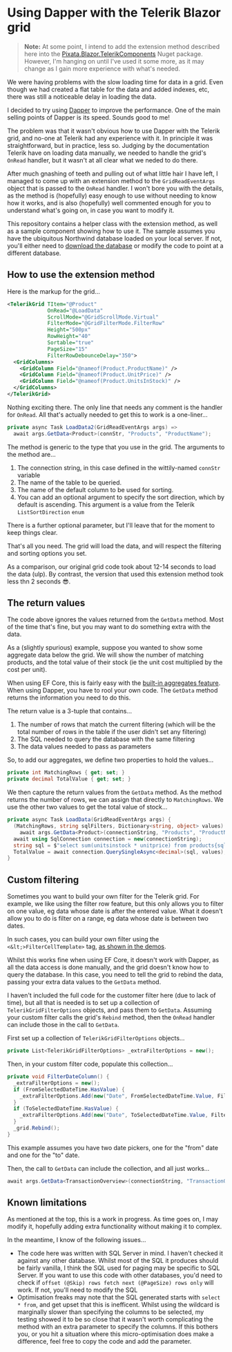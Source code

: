 ﻿# Using Dapper with the Telerik Blazor grid

>**Note:** At some point, I intend to add the extension method described here into the [Pixata.Blazor.TelerikComponents](https://github.com/MrYossu/Pixata.Utilities/tree/master/Pixata.Blazor.TelerikComponents) Nuget package. However, I'm hanging on until I've used it some more, as it may change as I gain more experience with what's needed.

We were having problems with the slow loading time for data in a grid. Even though we had created a flat table for the data and added indexes, etc, there was still a noticeable delay in loading the data.

I decided to try using [Dapper](https://github.com/DapperLib/Dapper) to improve the performance. One of the main selling points of Dapper is its speed. Sounds good to me!

The problem was that it wasn't obvious how to use Dapper with the Telerik grid, and no-one at Telerik had any experience with it. In principle it was straightforward, but in practice, less so. Judging by the documentation Telerik have on loading data manually, we needed to handle the grid's `OnRead` handler, but it wasn't at all clear what we neded to do there.

After much gnashing of teeth and pulling out of what little hair I have left, I managed to come up with an extension method to the `GridReadEventArgs` object that is passed to the `OnRead` handler. I won't bore you with the details, as the method is (hopefully) easy enough to use without needing to know how it works, and is also (hopefully) well commented enough for you to understand what's going on, in case you want to modify it.

This repository contains a helper class with the extension method, as well as a sample component showing how to use it. The sample assumes you have the ubiquitous Northwind database loaded on your local server. If not, you'll either need to [download the database](https://github.com/Microsoft/sql-server-samples/tree/master/samples/databases/northwind-pubs) or modify the code to point at a different database.

## How to use the extension method

Here is the markup for the grid...

```xml
<TelerikGrid TItem="@Product"
             OnRead="@LoadData"
             ScrollMode="@GridScrollMode.Virtual"
             FilterMode="@GridFilterMode.FilterRow"
             Height="500px"
             RowHeight="40"
             Sortable="true"
             PageSize="15"
             FilterRowDebounceDelay="350">
  <GridColumns>
    <GridColumn Field="@nameof(Product.ProductName)" />
    <GridColumn Field="@nameof(Product.UnitPrice)" />
    <GridColumn Field="@nameof(Product.UnitsInStock)" />
  </GridColumns>
</TelerikGrid>
```

Nothing exciting there. The only line that needs any comment is the handler for `OnRead`. All that's actually needed to get this to work is a one-liner...

```c#
private async Task LoadData2(GridReadEventArgs args) =>
  await args.GetData<Product>(connStr, "Products", "ProductName");
```

The method is generic to the type that you use in the grid. The arguments to the method are...

1. The connection string, in this case defined in the wittily-named `connStr` variable
2. The name of the table to be queried.
3. The name of the default column to be used for sorting.
4. You can add an optional argument to specify the sort direction, which by default is ascending. This argument is a value from the Telerik `ListSortDirection` `enum`

There is a further optional parameter, but I'll leave that for the moment to keep things clear.

That's all you need. The grid will load the data, and will respect the filtering and sorting options you set.

As a comparison, our original grid code took about 12-14 seconds to load the data (ulp). By contrast, the version that used this extension method took less thn 2 seconds 😎.

## The return values
The code above ignores the values returned from the `GetData` method. Most of the time that's fine, but you may want to do something extra with the data.

As a (slightly spurious) example, suppose you wanted to show some aggregate data below the grid. We will show the number of matching products, and the total value of their stock (ie the unit cost multiplied by the cost per unit).

When using EF Core, this is fairly easy with the [built-in aggregates feature](https://docs.telerik.com/blazor-ui/components/grid/grouping/aggregates). When using Dapper, you have to rool your own code. The `GetData` method returns the information you need to do this.

The return value is a 3-tuple that contains...
1. The number of rows that match the current filtering (which will be the total number of rows in the table if the user didn't set any filtering)
2. The SQL needed to query the database with the same filtering
3. The data values needed to pass as parameters

So, to add our aggregates, we define two properties to hold the values...

```c#
private int MatchingRows { get; set; }
private decimal TotalValue { get; set; }
```

We then capture the return values from the `GetData` method. As the method returns the number of rows, we can assign that directly to `MatchingRows`. We use the other two values to get the total value of stock...

```c#
private async Task LoadData(GridReadEventArgs args) {
  (MatchingRows, string sqlFilters, Dictionary<string, object> values) =
    await args.GetData<Product>(connectionString, "Products", "ProductName");
  await using SqlConnection connection = new(connectionString);
  string sql = $"select sum(unitsinstock * unitprice) from products{sqlFilters}";
  TotalValue = await connection.QuerySingleAsync<decimal>(sql, values);
}
```

## Custom filtering
Sometimes you want to build your own filter for the Telerik grid. For example, we like using the filter row feature, but this only allows you to filter on one value, eg data whose date is after the entered value. What it doesn't allow you to do is filter on a range, eg data whose date is between two dates.

In such cases, you can build your own filter using the `<&lt;>FilterCellTemplate>` tag, [as shown in the demos](https://demos.telerik.com/blazor-ui/grid/custom-filter-row).

Whilst this works fine when using EF Core, it doesn't work with Dapper, as all the data access is done manually, and the grid doesn't know how to query the database. In this case, you need to tell the grid to rebind the data, passing your extra data values to the `GetData` method.

I haven't included the full code for the customer filter here (due to lack of time), but all that is needed is to set up a collection of `TelerikGridFilterOptions` objects, and pass them to `GetData`. Assuming your custom filter calls the grid's `Rebind` method, then the `OnRead` handler can include those in the call to `GetData`.

First set up a collection of `TelerikGridFilterOptions` objects...

```c#
private List<TelerikGridFilterOptions> _extraFilterOptions = new();
```

Then, in your custom filter code, populate this collection...

```c#
private void FilterDateColumn() {
  _extraFilterOptions = new();
  if (FromSelectedDateTime.HasValue) {
    _extraFilterOptions.Add(new("Date", FromSelectedDateTime.Value, FilterOperator.IsGreaterThanOrEqualTo));
  }
  if (ToSelectedDateTime.HasValue) {
    _extraFilterOptions.Add(new("Date", ToSelectedDateTime.Value, FilterOperator.IsLessThanOrEqualTo));
  }
  _grid.Rebind();
}
```

This example assumes you have two date pickers, one for the "from" date and one for the "to" date.

Then, the call to `GetData` can include the collection, and all just works...

```c#
await args.GetData<TransactionOverview>(connectionString, "TransactionOverviews", "Date", _extraFilterOptions);
```

## Known limitations
As mentioned at the top, this is a work in progress. As time goes on, I may modify it, hopefully adding extra functionality without making it to complex.

In the meantime, I know of the following issues...

- The code here was written with SQL Server in mind. I haven't checked it against any other database. Whilst most of the SQL it produces should be fairly vanilla, I think the SQL used for paging may be specific to SQL Server. If you want to use this code with other databases, you'd need to check if `offset (@Skip) rows fetch next (@PageSize) rows only` will work. If not, you'll need to modify the SQL
- Optimisation freaks may note that the SQL generated starts with `select * from`, and get upset that this is inefficent. Whilst using the wildcard is marginally slower than specifying the columns to be selected, my testing showed it to be so close that it wasn't worth complicating the method with an extra parameter to specify the columns. If this bothers you, or you hit a situation where this micro-optimisation does make a difference, feel free to copy the code and add the parameter.